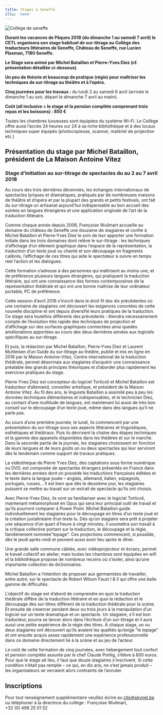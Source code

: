 ```yaml
---
title: Stages à Seneffe
illu: 'none'
---
```


![Collège de seneffe](illus/college-seneffe-big.jpg)

**Durant les vacances de Pâques 2018 (du dimanche 1 au samedi 7 avril) le CETL organisera son stage habituel de sur-titrage au Collège des traducteurs littéraires de Seneffe, Château de Seneffe, rue Lucien Plasman, 7180 Seneffe.**

**Le Stage sera animé par Michel Bataillon et Pierre-Yves Diez (cf. présentation détaillée ci-dessous).**

**Un peu de théorie et beaucoup de pratique (régie) pour maîtriser les techniques de sur-titrage au théâtre et à l’opéra.**

**Cinq journées pour les travaux :** du lundi 2 au samedi 6 avril (arrivée le dimanche 1 au soir, départ le dimanche 7 avril au matin).

**Coût (all inclusive = le stage et la pension complète comprenant trois repas et les boissons) : 850 €**

Toutes les chambres luxueuses sont équipées du système Wi-Fi. Le Collège offre aussi l’accès 24 heures sur 24 à sa riche bibliothèque et à des locaux techniques super équipés (photocopieuse, scanner, matériel de projection etc.)

## Présentation du stage par Michel Bataillon, président de La Maison Antoine Vitez

### Stage d’initiation au sur-titrage de spectacles du au 2 au 7 avril 2018

Au cours des trois dernières décennies, les échanges internationaux de spectacles lyriques et dramatiques, pratiqués par de nombreuses maisons de théâtre et d’opéra et par la plupart des grands et petits festivals, ont fait du sur-titrage un artisanat aujourd’hui indispensable au bon accueil des soirées en langues étrangères et une application originale de l’art de la traduction littéraire.

Comme chaque année depuis 2006, Françoise Wuilmart accueille au domaine du château de Seneffe une douzaine de stagiaires et confie à Michel Bataillon et Pierre-Yves Diez le soin de leur apporter une formation initiale dans les trois domaines dont relève le sur-titrage : les techniques d’affichage d’un élément graphique dans l’espace de la représentation, la traduction d’un texte joué ou chanté et son découpage en fragments calibrés, l’affichage de ces titres qui aide le spectateur à suivre en temps réel l’action et les dialogues.

Cette formation s’adresse à des personnes qui maîtrisent au moins une, et de préférence plusieurs langues étrangères, qui pratiquent la traduction littéraire, qui ont une connaissance des formes contemporaines de la représentation théâtrale et qui ont une bonne maîtrise de leur ordinateur portable, PC de préférence.

Cette session d’avril 2018 s’inscrit dans le droit fil des dix précédentes où une centaine de stagiaires ont découvert les exigences concrètes de cette nouvelle discipline et ont depuis diversifié leurs pratiques de la traduction. Ce stage sera toutefois différents des précédents : iltiendra nécessairement compte de l’évolution très rapide des techniques de projection et d’affichage sur des surfaces graphiques connectées ainsi quedes améliorations apportées au cours des deux dernières années aux logiciels spécifiques au sur-titrage.

Et puis, la rédaction par Michel Bataillon, Pierre-Yves Diez et Laurent Muhleisen d’un Guide du sur-titrage au théâtre, publié et mis en ligne en 2016 par la Maison Antoine-Vitez, Centre international de la traduction théâtrale, permet désormais aux stagiaires d’acquérir une connaissance préalable des grands principes théoriques et d’aborder plus rapidement les exercices pratiques du stage.

Pierre-Yves Diez est concepteur du logiciel Torticoli et Michel Bataillon est traducteur d’allemand, conseiller artistique, et président de la Maison Antoine Vitez. Au fil des ans, le linguiste Bataillon a assimilé peu à peu les données techniques élémentaires et indispensables, et le technicien Diez, au contact d’une multitude de langues, est maintenant lui aussi de très bon conseil sur le découpage d’un texte joué, même dans des langues qu’il ne parle pas.

Au cours d’une première journée, le lundi, ils commencent par une présentation du sur-titrage sous ses aspects littéraires et linguistiques, esthétiques et théâtraux. Puis ils décrivent la chaîne des étapes techniques et la gamme des appareils disponibles dans les théâtres et sur le marché. Dans la seconde partie de la journée, les stagiaires choisissent en fonction de leurs langues et de leurs goûts un ou deux spectacles qui leur serviront dès le lendemain comme support de travaux pratiques.

La vidéothèque de Pierre Yves Diez, des captations sous forme numérique ou DVD, est composée de spectacles étrangers présentés en France dans les dernières années dont on possède les traductions françaises éditées et le texte dans la langue jouée – anglais, allemand, italien, espagnols, portugais, russes… Il est bien que dès le deuxième jour, les stagiaires puissent se mettre au travail sur un extrait de spectacle qu’ils ont choisis.

Avec Pierre-Yves Diez, ils vont se familiariser avec le logiciel Torticoli, maintenant métamorphosé en Opus qui sera leur principal outil de travail et qu’ils pourront comparer à Power Point. Michel Bataillon guide individuellement les stagiaires pour le découpage en titres d’un texte joué et la création juxtalinéaire d’un texte lu. Dès qu’un stagiaire sera prêt à projeter une séquence d’un quart d’heure à vingt minutes, il soumettra son travail à la critique collective portant sur la traduction, le découpage et la régie, familièrement nommée"topage". Ces projections commencent, si possible, dès le jeudi après-midi et peuvent aussi avoir lieu après le dîner.

Une grande salle commune câblée, avec vidéoprojecteur et écrans, permet le travail collectif en atelier, mais toutes les chambres sont équipées en wifi et la bibliothèque propose de nombreux recoins où s’isoler, ainsi qu’une importante collection de dictionnaires.

Michel Bataillon a l’intention de proposer aux germanistes de travailler, entre autre, sur le spectacle de Robert Wilson Faust I & II qui offre une belle gamme de difficultés.

L’objectif du stage est d’abord de comprendre en quoi la traduction théâtrale diffère de la traduction littéraire et en quoi la rédaction et le découpage des sur-titres diffèrent de la traduction théâtrale pour la scène. Et ensuite de s’exercer pendant deux ou trois jours à la manipulation d’un logiciel sur un texte dramatique et un spectacle. Un stagiaire, s’il est bon traducteur, pourra se lancer alors dans l’écriture d’un sur-titrage et il aura aussi une petite expérience de la régie des titres. À chaque stage, un ou deux stagiaires ont découvert qu’ils avaient les qualités qu’exige "le topage" et ont ensuite acquis assez rapidement une expérience professionnelle dans ce domaine directement lié à la scène et au jeu de l’acteur.

Le coût de cette formation de cinq journées, avec hébergement tout confort et pension complète assurée par le chef Claude Pohlig, s’élève à 800 euros. Pour que le stage ait lieu, il faut que douze stagiaires s’inscrivent. Si cette condition n’était pas remplie – ce qui, en dix ans, ne s’est jamais produit – les organisateurs se verraient alors contraints de l’annuler.

## Inscriptions

Pour tout renseignement supplémentaire veuillez écrire au ctls@skynet.be ou téléphoner à la directrice du collège : Françoise Wuilmart, +32 (0) 496 25 01 52
